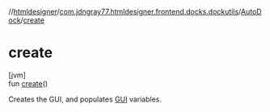 //[htmldesigner](../../../index.md)/[com.jdngray77.htmldesigner.frontend.docks.dockutils](../index.md)/[AutoDock](index.md)/[create](create.md)

# create

[jvm]\
fun [create](create.md)()

Creates the GUI, and populates [GUI](../-g-u-i/index.md) variables.
